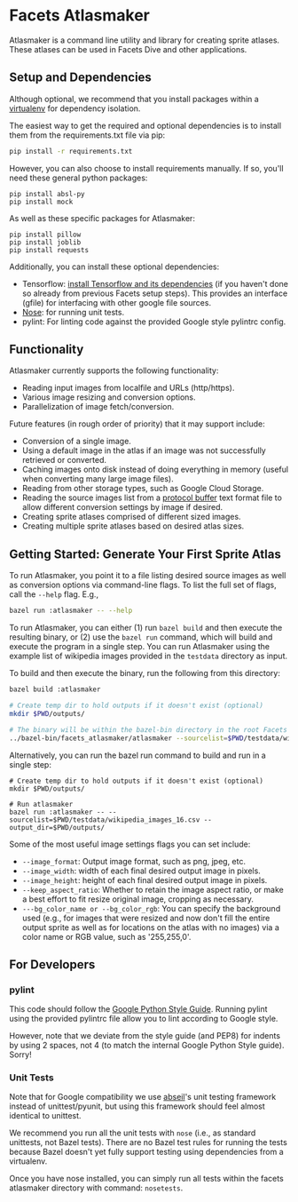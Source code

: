 # Facets Atlasmaker

Atlasmaker is a command line utility and library for creating sprite atlases. These atlases can be 
used in Facets Dive and other applications.

## Setup and Dependencies

Although optional, we recommend that you install packages within a 
[virtualenv](https://virtualenv.pypa.io/en/stable/) for dependency isolation. 

The easiest way to get the required and optional dependencies is to install them from the 
requirements.txt file via pip:

```sh
pip install -r requirements.txt
```

However, you can also choose to install requirements manually. If so, you'll need these general 
python packages:

```
pip install absl-py
pip install mock
```

As well as these specific packages for Atlasmaker:

```
pip install pillow
pip install joblib
pip install requests
```

Additionally, you can install these optional dependencies:

* Tensorflow: [install Tensorflow and its dependencies](https://www.tensorflow.org/install/install_sources#install_tensorflow_python_dependencies) 
(if you haven't done so already from previous Facets setup steps). This provides an interface (gfile) for interfacing with other google file sources.
* [Nose](http://nose.readthedocs.io/en/latest/): for running unit tests.
* pylint: For linting code against the provided Google style pylintrc config.

## Functionality

Atlasmaker currently supports the following functionality:

* Reading input images from localfile and URLs (http/https).
* Various image resizing and conversion options.
* Parallelization of image fetch/conversion.

Future features (in rough order of priority) that it may support include:

* Conversion of a single image.
* Using a default image in the atlas if an image was not successfully retrieved or converted.
* Caching images onto disk instead of doing everything in memory (useful when converting many large 
image files).
* Reading from other storage types, such as Google Cloud Storage.
* Reading the source images list from a [protocol buffer](https://developers.google.com/protocol-buffers/docs/overview) 
text format file to allow different conversion settings by image if desired.
* Creating sprite atlases comprised of different sized images.
* Creating multiple sprite atlases based on desired atlas sizes.

## Getting Started: Generate Your First Sprite Atlas

To run Atlasmaker, you point it to a file listing desired source images as well as conversion options via
command-line flags. To list the full set of flags, call the ```--help``` flag. E.g.,

```sh
bazel run :atlasmaker -- --help
```

To run Atlasmaker, you can either (1) run ```bazel build``` and then execute the resulting binary, 
or (2) use the ```bazel run``` command, which will build and execute the program in a single step. 
You can run Atlasmaker using the example list of wikipedia images provided in the ```testdata``` 
directory as input.

To build and then execute the binary, run the following from this directory:

```sh
bazel build :atlasmaker

# Create temp dir to hold outputs if it doesn't exist (optional)
mkdir $PWD/outputs/

# The binary will be within the bazel-bin directory in the root Facets directory. Now run 
../bazel-bin/facets_atlasmaker/atlasmaker --sourcelist=$PWD/testdata/wikipedia_images_16.csv --output_dir=$PWD/outputs/
```
 
Alternatively, you can run the bazel run command to build and run in a single step:

```
# Create temp dir to hold outputs if it doesn't exist (optional)
mkdir $PWD/outputs/

# Run atlasmaker
bazel run :atlasmaker -- --sourcelist=$PWD/testdata/wikipedia_images_16.csv --output_dir=$PWD/outputs/
```

Some of the most useful image settings flags you can set include:

* ```--image_format```: Output image format, such as png, jpeg, etc.
* ```--image_width```: width of each final desired output image in pixels.
* ```--image_height```: height of each final desired output image in pixels.
* ```--keep_aspect_ratio```: Whether to retain the image aspect ratio, or make a best effort to fit
resize original image, cropping as necessary.
* ```---bg_color_name or --bg_color_rgb```: You can specify the background used (e.g., for images 
that were resized and now don't fill the entire output sprite as well as for locations on the atlas 
with no images) via a color name or RGB value, such as '255,255,0'.

## For Developers

### pylint

This code should follow the [Google Python Style Guide](https://github.com/google/styleguide/blob/gh-pages/pyguide.md).
Running pylint using the provided pylintrc file allow you to lint according to Google style. 

However, note that we deviate from the style guide (and PEP8) for indents by using 2 spaces, not 4 
(to match the internal Google Python Style guide). Sorry!

### Unit Tests

Note that for Google compatibility we use [abseil](https://abseil.io/)'s unit testing framework 
instead of unittest/pyunit, but using this framework should feel almost identical to unittest.

We recommend you run all the unit tests with ```nose``` (i.e., as standard unittests, not Bazel 
tests). There are no Bazel test rules for running the tests because Bazel doesn't yet fully support 
testing using dependencies from a virtualenv.

Once you have nose installed, you can simply run all tests within the facets atlasmaker directory 
with command: `nosetests`.
